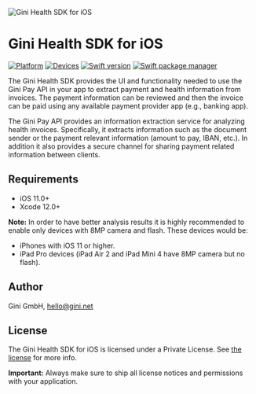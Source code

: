 ![Gini Health SDK for iOS](img/GiniHealth_Logo.png?raw=true)

# Gini Health SDK for iOS

[![Platform](https://img.shields.io/badge/platform-iOS-lightgrey.svg)]()
[![Devices](https://img.shields.io/badge/devices-iPhone%20%7C%20iPad-blue.svg)]()
[![Swift version](https://img.shields.io/badge/swift-5.0-orange.svg)]()
[![Swift package manager](https://img.shields.io/badge/Swift_Package_Manager-compatible-orange?style=flat-square)]()

The Gini Health SDK provides the UI and functionality needed to use the Gini Pay API in your app to extract payment and health information from invoices. The payment information can be reviewed and then the invoice can be paid using any available payment provider app (e.g., banking app).

The Gini Pay API provides an information extraction service for analyzing health invoices. Specifically, it extracts information such as the document sender or the payment relevant information (amount to pay, IBAN, etc.). In addition it also provides a secure channel for sharing payment related information between clients.

## Requirements

- iOS 11.0+
- Xcode 12.0+

**Note:**
In order to have better analysis results it is highly recommended to enable only devices with 8MP camera and flash. These devices would be:

* iPhones with iOS 11 or higher.
* iPad Pro devices (iPad Air 2 and iPad Mini 4 have 8MP camera but no flash).

## Author

Gini GmbH, hello@gini.net

## License

The Gini Health SDK for iOS is licensed under a Private License. See [the license](http://developer.gini.net/gini-health-sdk-ios/docs/license.html) for more info.

**Important:** Always make sure to ship all license notices and permissions with your application.

